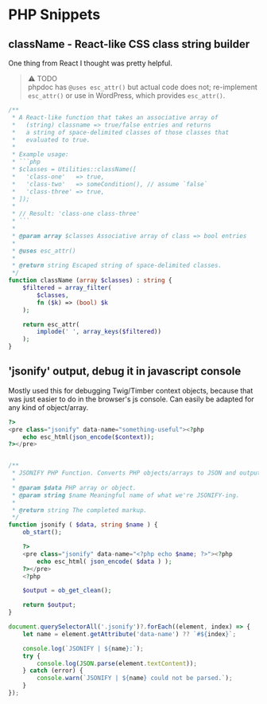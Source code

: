 # PHP Snippets

## className - React-like CSS class string builder

One thing from React I thought was pretty helpful.

> ⚠ TODO<br/>
> phpdoc has `@uses esc_attr()` but actual code does not; re-implement `esc_attr()` or use in WordPress, which provides `esc_attr()`.

```php
/**
 * A React-like function that takes an associative array of
 *   (string) classname => true/false entries and returns
 *   a string of space-delimited classes of those classes that
 *   evaluated to true.
 *
 * Example usage:
 * ```php
 * $classes = Utilities::className([
 *   'class-one'   => true,
 *   'class-two'   => someCondition(), // assume `false`
 *   'class-three' => true,
 * ]);
 *
 * // Result: 'class-one class-three'
 * ```
 *
 * @param array $classes Associative array of class => bool entries
 *
 * @uses esc_attr()
 *
 * @return string Escaped string of space-delimited classes.
 */
function className (array $classes) : string {
	$filtered = array_filter(
		$classes,
		fn ($k) => (bool) $k
	);

	return esc_attr(
		implode(' ', array_keys($filtered))
	);
}
```



## 'jsonify' output, debug it in javascript console

Mostly used this for debugging Twig/Timber context objects, because that was just easier to do in the browser's js console. Can easily be adapted for any kind of object/array.

```php
?>
<pre class="jsonify" data-name="something-useful"><?php
	echo esc_html(json_encode($context));
?></pre>


/**
 * JSONIFY PHP Function. Converts PHP objects/arrays to JSON and outputs the results to the DOM.
 * 
 * @param $data PHP array or object.
 * @param string $name Meaningful name of what we're JSONIFY-ing.
 * 
 * @return string The completed markup.
 */
function jsonify ( $data, string $name ) {
	ob_start();

	?>
	<pre class="jsonify" data-name="<?php echo $name; ?>"><?php
		echo esc_html( json_encode( $data ) );
	?></pre>
	<?php

	$output = ob_get_clean();

	return $output;
}
```

```js
document.querySelectorAll('.jsonify')?.forEach((element, index) => {
	let name = element.getAttribute('data-name') ?? `#${index}`;

	console.log(`JSONIFY | ${name}:`);
	try {
		console.log(JSON.parse(element.textContent));
	} catch (error) {
		console.warn(`JSONIFY | ${name} could not be parsed.`);
	}
});
```
